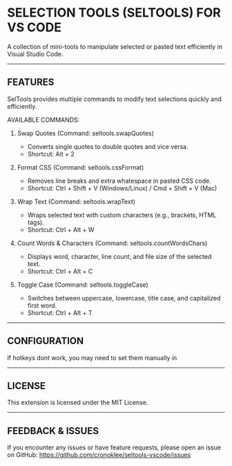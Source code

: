 SELECTION TOOLS (SELTOOLS) FOR VS CODE
======================================

A collection of mini-tools to manipulate selected or pasted text efficiently in Visual Studio Code.

---------------------------------------------------
FEATURES
---------------------------------------------------

SelTools provides multiple commands to modify text selections quickly and efficiently.

AVAILABLE COMMANDS:

1. Swap Quotes (Command: seltools.swapQuotes)
   - Converts single quotes to double quotes and vice versa.
   - Shortcut: Alt + 2

2. Format CSS (Command: seltools.cssFormat)
   - Removes line breaks and extra whatespace in pasted CSS code.
   - Shortcut: Ctrl + Shift + V (Windows/Linux) / Cmd + Shift + V (Mac)

3. Wrap Text (Command: seltools.wrapText)
   - Wraps selected text with custom characters (e.g., brackets, HTML tags).
   - Shortcut: Ctrl + Alt + W

4. Count Words & Characters (Command: seltools.countWordsChars)
   - Displays word, character, line count, and file size of the selected text.
   - Shortcut: Ctrl + Alt + C

5. Toggle Case (Command: seltools.toggleCase)
   - Switches between uppercase, lowercase, title case, and capitalized first word.
   - Shortcut: Ctrl + Alt + T



---------------------------------------------------
CONFIGURATION
---------------------------------------------------

If hotkeys dont work, you may need to set them manually in


---------------------------------------------------
LICENSE
---------------------------------------------------

This extension is licensed under the MIT License.

---------------------------------------------------
FEEDBACK & ISSUES
---------------------------------------------------

If you encounter any issues or have feature requests, please open an issue on GitHub:
https://github.com/cronoklee/seltools-vscode/issues
